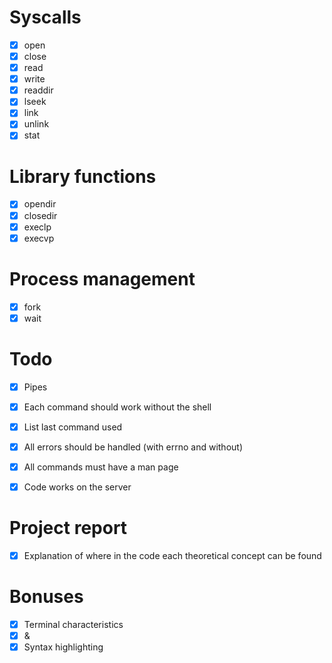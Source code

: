 # Syscalls
- [x] open
- [x] close
- [x] read
- [x] write
- [x] readdir
- [x] lseek
- [x] link
- [x] unlink
- [x] stat

# Library functions
- [x] opendir
- [x] closedir
- [x] execlp
- [x] execvp

# Process management
- [x] fork
- [x] wait

# Todo
- [x] Pipes
- [x] Each command should work without the shell
- [x] List last command used
- [x] All errors should be handled (with errno and without) 
- [x] All commands must have a man page
- [x] Code works on the server


# Project report
- [x] Explanation of where in the code each theoretical concept can be found

# Bonuses
- [x] Terminal characteristics
- [x] &
- [x] Syntax highlighting

